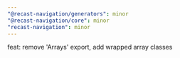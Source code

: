 ```yaml
---
"@recast-navigation/generators": minor
"@recast-navigation/core": minor
"recast-navigation": minor
---
```


feat: remove 'Arrays' export, add wrapped array classes

